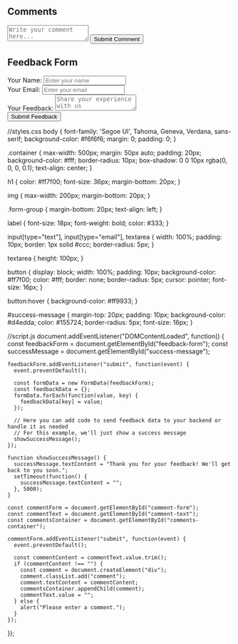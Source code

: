 <!DOCTYPE html>
<html lang="en">
<head>
<meta charset="UTF-8">
<meta name="viewport" content="width=device-width, initial-scale=1.0">
<title>Delightful Treats - Feedback & Comments</title>
<link rel="stylesheet" href="styles.css">
</head>
<body>
<div class="container">
  <div id="comments-section">
    <h2>Comments</h2>
    <div id="comments-container">
      <!-- Comments will be dynamically added here -->
    </div>
    <form id="comment-form">
      <textarea id="comment-text" placeholder="Write your comment here..." required></textarea>
      <button type="submit">Submit Comment</button>
    </form>
  </div>
  <div id="feedback-section">
    <h2>Feedback Form</h2>
    <form id="feedback-form">
      <div class="form-group">
        <label for="name">Your Name:</label>
        <input type="text" id="name" name="name" placeholder="Enter your name" required>
      </div>
      <div class="form-group">
        <label for="email">Your Email:</label>
        <input type="email" id="email" name="email" placeholder="Enter your email" required>
      </div>
      <div class="form-group">
        <label for="feedback">Your Feedback:</label>
        <textarea id="feedback" name="feedback" placeholder="Share your experience with us" required></textarea>
      </div>
      <button type="submit">Submit Feedback</button>
    </form>
    <div id="success-message"></div>
  </div>
</div>

<script src="script.js"></script>
</body>
</html>

//styles.css
body {
    font-family: 'Segoe UI', Tahoma, Geneva, Verdana, sans-serif;
    background-color: #f6f6f6;
    margin: 0;
    padding: 0;
  }
  
  .container {
    max-width: 500px;
    margin: 50px auto;
    padding: 20px;
    background-color: #fff;
    border-radius: 10px;
    box-shadow: 0 0 10px rgba(0, 0, 0, 0.1);
    text-align: center;
  }
  
  h1 {
    color: #ff7f00;
    font-size: 36px;
    margin-bottom: 20px;
  }
  
  img {
    max-width: 200px;
    margin-bottom: 20px;
  }
  
  .form-group {
    margin-bottom: 20px;
    text-align: left;
  }
  
  label {
    font-size: 18px;
    font-weight: bold;
    color: #333;
  }
  
  input[type="text"],
  input[type="email"],
  textarea {
    width: 100%;
    padding: 10px;
    border: 1px solid #ccc;
    border-radius: 5px;
  }
  
  textarea {
    height: 100px;
  }
  
  button {
    display: block;
    width: 100%;
    padding: 10px;
    background-color: #ff7f00;
    color: #fff;
    border: none;
    border-radius: 5px;
    cursor: pointer;
    font-size: 16px;
  }
  
  button:hover {
    background-color: #ff9933;
  }
  
  #success-message {
    margin-top: 20px;
    padding: 10px;
    background-color: #d4edda;
    color: #155724;
    border-radius: 5px;
    font-size: 16px;
  }

  //script.js
  document.addEventListener("DOMContentLoaded", function() {
    const feedbackForm = document.getElementById("feedback-form");
    const successMessage = document.getElementById("success-message");
    
    feedbackForm.addEventListener("submit", function(event) {
      event.preventDefault();
      
      const formData = new FormData(feedbackForm);
      const feedbackData = {};
      formData.forEach(function(value, key) {
        feedbackData[key] = value;
      });
      
      // Here you can add code to send feedback data to your backend or handle it as needed
      // For this example, we'll just show a success message
      showSuccessMessage();
    });
    
    function showSuccessMessage() {
      successMessage.textContent = "Thank you for your feedback! We'll get back to you soon.";
      setTimeout(function() {
        successMessage.textContent = "";
      }, 5000);
    }
  
    const commentForm = document.getElementById("comment-form");
    const commentText = document.getElementById("comment-text");
    const commentsContainer = document.getElementById("comments-container");
  
    commentForm.addEventListener("submit", function(event) {
      event.preventDefault();
  
      const commentContent = commentText.value.trim();
      if (commentContent !== "") {
        const comment = document.createElement("div");
        comment.classList.add("comment");
        comment.textContent = commentContent;
        commentsContainer.appendChild(comment);
        commentText.value = "";
      } else {
        alert("Please enter a comment.");
      }
    });
  });
  
